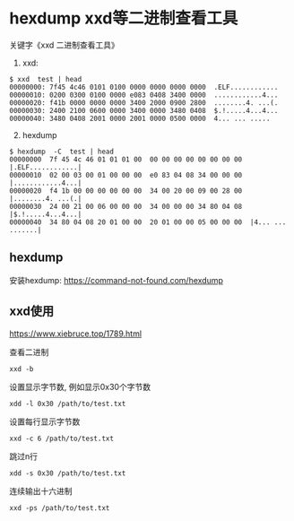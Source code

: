 # hexdump xxd等二进制查看工具

关键字《xxd 二进制查看工具》

1. xxd:
```
$ xxd  test | head
00000000: 7f45 4c46 0101 0100 0000 0000 0000 0000  .ELF............
00000010: 0200 0300 0100 0000 e083 0408 3400 0000  ............4...
00000020: f41b 0000 0000 0000 3400 2000 0900 2800  ........4. ...(.
00000030: 2400 2100 0600 0000 3400 0000 3480 0408  $.!.....4...4...
00000040: 3480 0408 2001 0000 2001 0000 0500 0000  4... ... .....
```

2. hexdump
```
$ hexdump  -C  test | head
00000000  7f 45 4c 46 01 01 01 00  00 00 00 00 00 00 00 00  |.ELF............|
00000010  02 00 03 00 01 00 00 00  e0 83 04 08 34 00 00 00  |............4...|
00000020  f4 1b 00 00 00 00 00 00  34 00 20 00 09 00 28 00  |........4. ...(.|
00000030  24 00 21 00 06 00 00 00  34 00 00 00 34 80 04 08  |$.!.....4...4...|
00000040  34 80 04 08 20 01 00 00  20 01 00 00 05 00 00 00  |4... ... .......|
```

## hexdump

安装hexdump: https://command-not-found.com/hexdump

## xxd使用

https://www.xiebruce.top/1789.html

查看二进制
```
xxd -b
```

设置显示字节数, 例如显示0x30个字节数
```
xdd -l 0x30 /path/to/test.txt
```

设置每行显示字节数
```
xxd -c 6 /path/to/test.txt
```

跳过n行
```
xdd -s 0x30 /path/to/test.txt
```

连续输出十六进制
```
xxd -ps /path/to/test.txt
```
